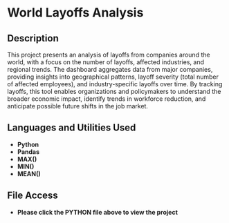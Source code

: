 <h1>World Layoffs Analysis</h1>


<h2>Description</h2>
This project presents an analysis of layoffs from companies around the world, with a focus on the number of layoffs, affected industries, and regional trends. The dashboard aggregates data from major companies, providing insights into geographical patterns, layoff severity (total number of affected employees), and industry-specific layoffs over time. By tracking layoffs, this tool enables organizations and policymakers to understand the broader economic impact, identify trends in workforce reduction, and anticipate possible future shifts in the job market. 
<br />


<h2>Languages and Utilities Used</h2>

- <b>Python</b> 
- <b>Pandas</b>
- <b>MAX()</b>
- <b>MIN()</b>
- <b>MEAN()</b>

<h2>File Access</h2>

- <b>Please click the PYTHON file above to view the project</b>
